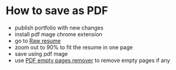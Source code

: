 # How to save as PDF

- publish portfolio with new changes
- install pdf mage chrome extension
- go to [Raw resume](https://habeila-portfolio.netlify.app/resume-raw)
- zoom out to 90% to fit the resume in one page
- save using pdf mage
- use [PDF empty pages remover](https://www.ilovepdf.com/remove-pages) to remove empty pages if any
